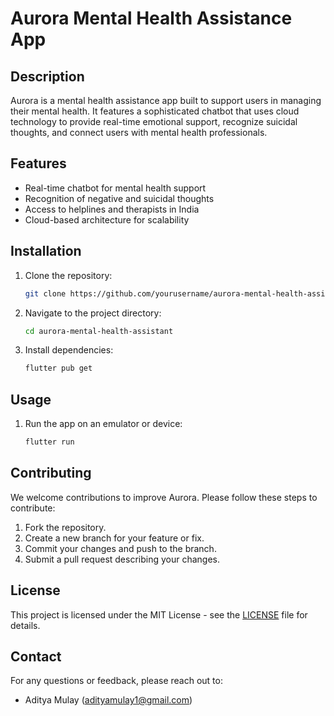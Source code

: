 # Aurora Mental Health Assistance App

## Description
Aurora is a mental health assistance app built to support users in managing their mental health. It features a sophisticated chatbot that uses cloud technology to provide real-time emotional support, recognize suicidal thoughts, and connect users with mental health professionals.

## Features
- Real-time chatbot for mental health support
- Recognition of negative and suicidal thoughts
- Access to helplines and therapists in India
- Cloud-based architecture for scalability

## Installation
1. Clone the repository:
    ```bash
    git clone https://github.com/yourusername/aurora-mental-health-assistant.git
    ```
2. Navigate to the project directory:
    ```bash
    cd aurora-mental-health-assistant
    ```
3. Install dependencies:
    ```bash
    flutter pub get
    ```

## Usage
1. Run the app on an emulator or device:
    ```bash
    flutter run
    ```

## Contributing
We welcome contributions to improve Aurora. Please follow these steps to contribute:
1. Fork the repository.
2. Create a new branch for your feature or fix.
3. Commit your changes and push to the branch.
4. Submit a pull request describing your changes.

## License
This project is licensed under the MIT License - see the [LICENSE](LICENSE) file for details.

## Contact
For any questions or feedback, please reach out to:
- Aditya Mulay (adityamulay1@gmail.com)
